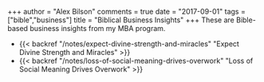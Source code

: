 +++
author = "Alex Bilson"
comments = true
date = "2017-09-01"
tags = ["bible","business"]
title = "Biblical Business Insights"
+++
These are Bible-based business insights from my MBA program.

- {{< backref "/notes/expect-divine-strength-and-miracles" "Expect Divine Strength and Miracles" >}}
- {{< backref "/notes/loss-of-social-meaning-drives-overwork" "Loss of Social Meaning Drives Overwork" >}}
